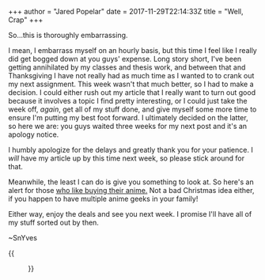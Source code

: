 +++
author = "Jared Popelar"
date = 2017-11-29T22:14:33Z
title = "Well, Crap"
+++


So...this is thoroughly embarrassing. 

I mean, I embarrass myself on an hourly basis, but this time I feel like I really did get bogged down at you guys' expense. Long story short, I've been getting annihilated by my classes and thesis work, and between that and Thanksgiving I have not really had as much time as I wanted to to crank out my next assignment. This week wasn't that much better, so I had to make a decision. I could either rush out my article that I really want to turn out good because it involves a topic I find pretty interesting, or I could just take the week off, *again*, get all of my stuff done, and give myself some more time to ensure I'm putting my best foot forward. I ultimately decided on the latter, so here we are: you guys waited three weeks for my next post and it's an apology notice.

I humbly apologize for the delays and greatly thank you for your patience. I *will* have my article up by this time next week, so please stick around for that. 

Meanwhile, the least I can do is give you something to look at. So here's an alert for those [who like buying their anime.](http://deals.kinja.com/fill-out-your-anime-library-with-this-one-day-amazon-sa-1820830823/amp) Not a bad Christmas idea either, if you happen to have multiple anime geeks in your family!

Either way, enjoy the deals and see you next week. I promise I'll have all of my stuff sorted out by then. 

~SnYves

{{<figure src="https://cdn.kotatsu.club/FpPOGdKMR.gif">}}


